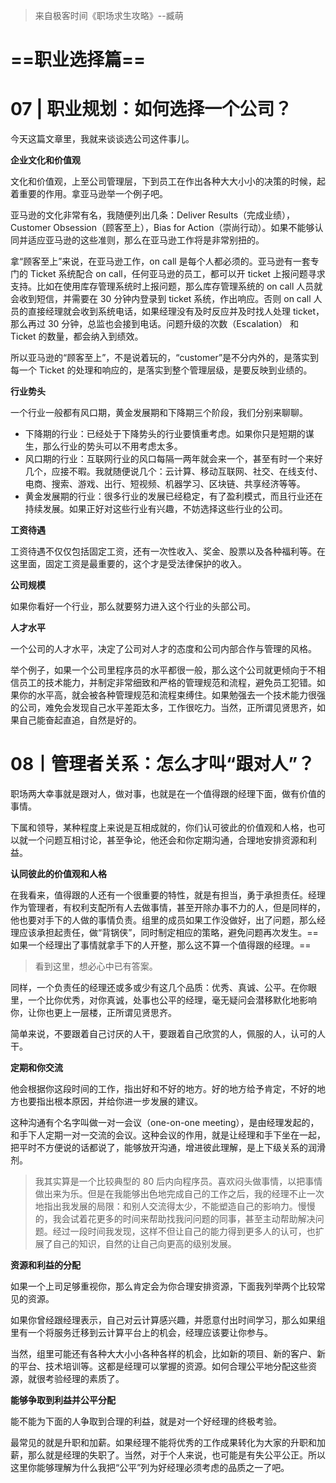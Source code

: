 > 来自极客时间《职场求生攻略》--臧萌

# ==职业选择篇==

# 07 | 职业规划：如何选择一个公司？

今天这篇文章里，我就来谈谈选公司这件事儿。

**企业文化和价值观**

文化和价值观，上至公司管理层，下到员工在作出各种大大小小的决策的时候，起着重要的作用。拿亚马逊举一个例子吧。

亚马逊的文化非常有名，我随便列出几条：Deliver Results（完成业绩），Customer Obsession（顾客至上），Bias for Action（崇尚行动）。如果不能够认同并适应亚马逊的这些准则，那么在亚马逊工作将是非常别扭的。

拿“顾客至上”来说，在亚马逊工作，on call 是每个人都必须的。亚马逊有一套专门的 Ticket 系统配合 on call，任何亚马逊的员工，都可以开 ticket 上报问题寻求支持。比如在使用库存管理系统时上报问题，那么库存管理系统的 on call 人员就会收到短信，并需要在 30 分钟内登录到 ticket 系统，作出响应。否则 on call 人员的直接经理就会收到系统电话，如果经理没有及时反应并及时找人处理 ticket，那么再过 30 分钟，总监也会接到电话。问题升级的次数（Escalation） 和 Ticket 的数量，都会纳入到绩效。

所以亚马逊的“顾客至上”，不是说着玩的，“customer”是不分内外的，是落实到每一个 Ticket 的处理和响应的，是落实到整个管理层级，是要反映到业绩的。

**行业势头**

一个行业一般都有风口期，黄金发展期和下降期三个阶段，我们分别来聊聊。

- 下降期的行业：已经处于下降势头的行业要慎重考虑。如果你只是短期的谋生，那么行业的势头可以不用考虑太多。
- 风口期的行业：互联网行业的风口每隔一两年就会来一个，甚至有时一个来好几个，应接不暇。我就随便说几个：云计算、移动互联网、社交、在线支付、电商、搜索、游戏、出行、短视频、机器学习、区块链、共享经济等等。
- 黄金发展期的行业：很多行业的发展已经稳定，有了盈利模式，而且行业还在持续发展。如果正好对这些行业有兴趣，不妨选择这些行业的公司。

**工资待遇**

工资待遇不仅仅包括固定工资，还有一次性收入、奖金、股票以及各种福利等。在这里面，固定工资是最重要的，这个才是受法律保护的收入。

**公司规模**

如果你看好一个行业，那么就要努力进入这个行业的头部公司。

**人才水平**

一个公司的人才水平，决定了公司对人才的态度和公司内部合作与管理的风格。

举个例子，如果一个公司里程序员的水平都很一般，那么这个公司就更倾向于不相信员工的技术能力，并制定非常细致和严格的管理规范和流程，避免员工犯错。如果你的水平高，就会被各种管理规范和流程束缚住。如果勉强去一个技术能力很强的公司，难免会发现自己水平差距太多，工作很吃力。当然，正所谓见贤思齐，如果自己能奋起直追，自然是好的。

# 08丨管理者关系：怎么才叫“跟对人”？

职场两大幸事就是跟对人，做对事，也就是在一个值得跟的经理下面，做有价值的事情。

下属和领导，某种程度上来说是互相成就的，你们认可彼此的价值观和人格，也可以就一个问题互相讨论，甚至争论，他还会和你定期沟通，合理地安排资源和利益。

**认同彼此的价值观和人格**

在我看来，值得跟的人还有一个很重要的特性，就是有担当，勇于承担责任。经理作为管理者，有权利支配所有人去做事情，甚至开除办事不力的人，但是同样的，他也要对手下的人做的事情负责。组里的成员如果工作没做好，出了问题，那么经理应该承担起责任，做“背锅侠”，同时制定相应的策略，避免问题再次发生。==如果一个经理出了事情就拿手下的人开整，那么这不算一个值得跟的经理。==

> 看到这里，想必心中已有答案。

同样，一个负责任的经理还或多或少有这几个品质：优秀、真诚、公平。在你眼里，一个比你优秀，对你真诚，处事也公平的经理，毫无疑问会潜移默化地影响你，让你也更上一层楼，正所谓见贤思齐。

简单来说，不要跟着自己讨厌的人干，要跟着自己欣赏的人，佩服的人，认可的人干。

**定期和你交流**

他会根据你这段时间的工作，指出好和不好的地方。好的地方给予肯定，不好的地方也要指出根本原因，并给你进一步发展的建议。

这种沟通有个名字叫做一对一会议（one-on-one meeting），是由经理发起的，和手下人定期一对一交流的会议。这种会议的作用，就是让经理和手下坐在一起，把平时不方便说的话都说了，能够放开沟通，增进彼此理解，是上下级关系的润滑剂。

> 我其实算是一个比较典型的 80 后内向程序员。喜欢闷头做事情，以把事情做出来为乐。但是在我能够出色地完成自己的工作之后，我的经理不止一次地指出我发展的局限：和别人交流得太少，不能塑造自己的影响力。慢慢的，我会试着花更多的时间来帮助找我问问题的同事，甚至主动帮助解决问题。经过一段时间我发现，这样不但让自己的能力得到更多人的认可，也扩展了自己的知识，自然的让自己向更高的级别发展。

**资源和利益的分配**

如果一个上司足够重视你，那么肯定会为你合理安排资源，下面我列举两个比较常见的资源。

如果你曾经跟经理表示，自己对云计算感兴趣，并愿意付出时间学习，那么如果组里有一个将服务迁移到云计算平台上的机会，经理应该要让你参与。

当然，组里可能还有各种大大小小各种各样的机会，比如新的项目、新的客户、新的平台、技术培训等。这都是经理可以掌握的资源。如何合理公平地分配这些资源，就很考验经理的素质了。

**能够争取到利益并公平分配**

能不能为下面的人争取到合理的利益，就是对一个好经理的终极考验。

最常见的就是升职和加薪。如果经理不能将优秀的工作成果转化为大家的升职和加薪，那么就是经理的失职了。当然，对于个人来说，也可能是有失公平公正。所以这里你能够理解为什么我把“公平”列为好经理必须考虑的品质之一了吧。












